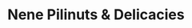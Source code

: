 ---
title: "Nene Pilinuts & Delicacies"
url: /daet/nene-pilinuts-und-delicacies/
shop: Lebensmittel
---